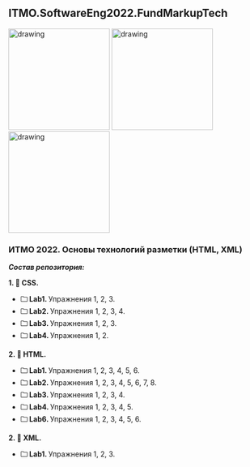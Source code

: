 ## ITMO.SoftwareEng2022.FundMarkupTech ##

<img src="https://ic.wampi.ru/2022/09/26/HTML.jpg" alt="drawing" width="200"/> <img src="https://ic.wampi.ru/2022/09/26/CSS.png" alt="drawing" width="200"/> <img src="https://ic.wampi.ru/2022/09/26/XML.png" alt="drawing" width="200"/>

### ИТМО 2022. Основы технологий разметки (HTML, XML) ###

***Состав репозитория:***

<strong>1. &#128194; CSS. </strong> 

+ <strong>&#128448; Lab1. </strong> Упражнения 1, 2, 3.
+ <strong>&#128448; Lab2. </strong> Упражнения 1, 2, 3, 4.
+ <strong>&#128448; Lab3. </strong> Упражнения 1, 2, 3.
+ <strong>&#128448; Lab4. </strong> Упражнения 1, 2.

<strong>2. &#128194; HTML. </strong> 

+ <strong>&#128448; Lab1. </strong> Упражнения 1, 2, 3, 4, 5, 6.
+ <strong>&#128448; Lab2. </strong> Упражнения 1, 2, 3, 4, 5, 6, 7, 8.
+ <strong>&#128448; Lab3. </strong> Упражнения 1, 2, 3, 4.
+ <strong>&#128448; Lab4. </strong> Упражнения 1, 2, 3, 4, 5.
+ <strong>&#128448; Lab6. </strong> Упражнения 1, 2, 3, 4, 5, 6.

<strong>2. &#128194; ХML. </strong> 

+ <strong>&#128448; Lab1. </strong> Упражнения 1, 2, 3.

